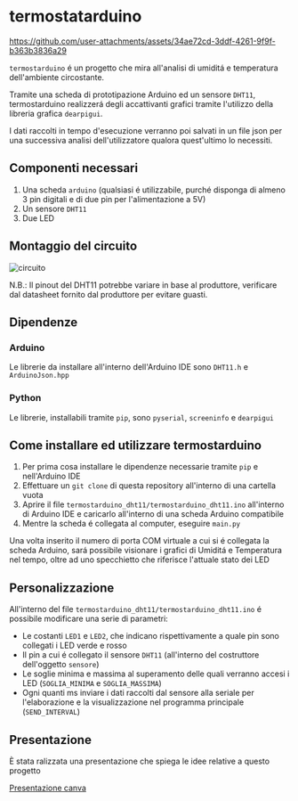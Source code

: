 # termostatarduino


https://github.com/user-attachments/assets/34ae72cd-3ddf-4261-9f9f-b363b3836a29


``termostarduino`` é un progetto che mira all'analisi di umiditá e temperatura dell'ambiente circostante.

Tramite una scheda di prototipazione Arduino ed un sensore `DHT11`, termostarduino realizzerá
degli accattivanti grafici tramite l'utilizzo della libreria grafica `dearpigui`.

I dati raccolti in tempo d'esecuzione verranno poi salvati in un file json per una successiva analisi dell'utilizzatore qualora quest'ultimo lo necessiti.

## Componenti necessari

1. Una scheda `arduino` (qualsiasi é utilizzabile, purché disponga di almeno 3 pin digitali e di due pin per l'alimentazione a 5V)
2. Un sensore `DHT11`
3. Due LED 

## Montaggio del circuito

![circuito](https://github.com/user-attachments/assets/14e24e45-8cac-4a37-8b22-eb65f64035ff)

N.B.: Il pinout del DHT11 potrebbe variare in base al produttore, verificare dal datasheet fornito dal produttore per evitare guasti.

## Dipendenze

### Arduino
Le librerie da installare all'interno dell'Arduino IDE sono `DHT11.h` e `ArduinoJson.hpp`

### Python
Le librerie, installabili tramite `pip`, sono `pyserial`, `screeninfo` e `dearpigui`


## Come installare ed utilizzare termostarduino

1. Per prima cosa installare le dipendenze necessarie tramite `pip` e nell'Arduino IDE
2. Effettuare un `git clone` di questa repository all'interno di una cartella vuota
3. Aprire il file `termostarduino_dht11/termostarduino_dht11.ino` all'interno di Arduino IDE e caricarlo all'interno di una scheda Arduino compatibile
4. Mentre la scheda é collegata al computer, eseguire `main.py`

Una volta inserito il numero di porta COM virtuale a cui si é collegata la scheda Arduino, sará possibile visionare i grafici di Umiditá e Temperatura nel tempo, oltre ad uno specchietto che riferisce l'attuale stato dei LED

## Personalizzazione

All'interno del file `termostarduino_dht11/termostarduino_dht11.ino` é possibile modificare una serie di parametri:

- Le costanti `LED1` e `LED2`, che indicano rispettivamente a quale pin sono collegati i LED verde e rosso
- Il pin a cui é collegato il sensore `DHT11` (all'interno del costruttore dell'oggetto `sensore`)
- Le soglie minima e massima al superamento delle quali verranno accesi i LED (`SOGLIA_MINIMA` e `SOGLIA_MASSIMA`)
- Ogni quanti ms inviare i dati raccolti dal sensore alla seriale per l'elaborazione e la visualizzazione nel programma principale (`SEND_INTERVAL`)

## Presentazione

È stata ralizzata una presentazione che spiega le idee relative a questo progetto

[Presentazione canva](https://www.canva.com/design/DAGe45uReeU/z94VznGvpwEeyN7mJQWm8w/edit?utm_content=DAGe45uReeU&utm_campaign=designshare&utm_medium=link2&utm_source=sharebutton)



